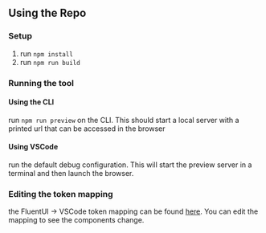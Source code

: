 ## Using the Repo

### Setup

1. run `npm install`
2. run `npm run build`

### Running the tool

#### Using the CLI

run `npm run preview` on the CLI. This should start a local server with a printed url that can be accessed in the browser

#### Using VSCode

run the default debug configuration. This will start the preview server in a terminal and then launch the browser.

### Editing the token mapping

the FluentUI -> VSCode token mapping can be found [here](./src/themes/VSCodeTheme.ts). You can edit the mapping to see the components change.
